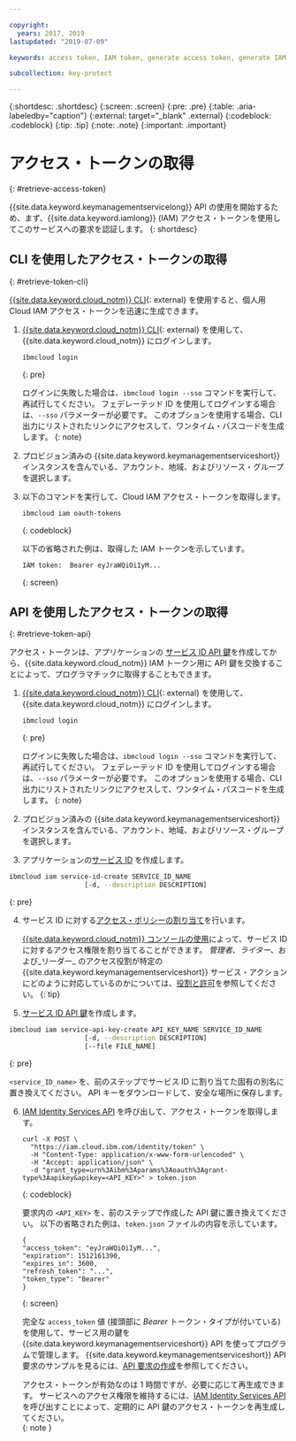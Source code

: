 ```yaml
---

copyright:
  years: 2017, 2019
lastupdated: "2019-07-09"

keywords: access token, IAM token, generate access token, generate IAM token, get access token, get IAM token, IAM token API, IAM token CLI

subcollection: key-protect

---
```


{:shortdesc: .shortdesc}
{:screen: .screen}
{:pre: .pre}
{:table: .aria-labeledby="caption"}
{:external: target="_blank" .external}
{:codeblock: .codeblock}
{:tip: .tip}
{:note: .note}
{:important: .important}

# アクセス・トークンの取得
{: #retrieve-access-token}

{{site.data.keyword.keymanagementservicelong}} API の使用を開始するため、まず、{{site.data.keyword.iamlong}} (IAM) アクセス・トークンを使用してこのサービスへの要求を認証します。
{: shortdesc}

## CLI を使用したアクセス・トークンの取得
{: #retrieve-token-cli}

[{{site.data.keyword.cloud_notm}} CLI](/docs/cli?topic=cloud-cli-getting-started){: external} を使用すると、個人用 Cloud IAM アクセス・トークンを迅速に生成できます。

1. [{{site.data.keyword.cloud_notm}} CLI](/docs/cli?topic=cloud-cli-getting-started){: external} を使用して、{{site.data.keyword.cloud_notm}} にログインします。

    ```sh
    ibmcloud login 
    ```
    {: pre}

    ログインに失敗した場合は、`ibmcloud login --sso` コマンドを実行して、再試行してください。 フェデレーテッド ID を使用してログインする場合は、`--sso` パラメーターが必要です。 このオプションを使用する場合、CLI 出力にリストされたリンクにアクセスして、ワンタイム・パスコードを生成します。
    {: note}

2. プロビジョン済みの {{site.data.keyword.keymanagementserviceshort}} インスタンスを含んでいる、アカウント、地域、およびリソース・グループを選択します。

3. 以下のコマンドを実行して、Cloud IAM アクセス・トークンを取得します。

    ```sh
    ibmcloud iam oauth-tokens
    ```
    {: codeblock}

    以下の省略された例は、取得した IAM トークンを示しています。

    ```sh
    IAM token:  Bearer eyJraWQiOiIyM...
    ```
    {: screen}

## API を使用したアクセス・トークンの取得
{: #retrieve-token-api}

アクセス・トークンは、アプリケーションの [サービス ID API 鍵](/docs/iam?topic=iam-serviceidapikeys)を作成してから、{{site.data.keyword.cloud_notm}} IAM トークン用に API 鍵を交換することによって、プログラマチックに取得することもできます。

1. [{{site.data.keyword.cloud_notm}} CLI](/docs/cli?topic=cloud-cli-getting-started){: external} を使用して、{{site.data.keyword.cloud_notm}} にログインします。

    ```sh
    ibmcloud login 
    ```
    {: pre}

    ログインに失敗した場合は、`ibmcloud login --sso` コマンドを実行して、再試行してください。 フェデレーテッド ID を使用してログインする場合は、`--sso` パラメーターが必要です。 このオプションを使用する場合、CLI 出力にリストされたリンクにアクセスして、ワンタイム・パスコードを生成します。
    {: note}

2. プロビジョン済みの {{site.data.keyword.keymanagementserviceshort}} インスタンスを含んでいる、アカウント、地域、およびリソース・グループを選択します。

3. アプリケーションの[サービス ID](/docs/iam?topic=iam-serviceids#creating-a-service-id) を作成します。

  ```sh
  ibmcloud iam service-id-create SERVICE_ID_NAME
                     [-d, --description DESCRIPTION]
  ```
  {: pre}

4. サービス ID に対する[アクセス・ポリシーの割り当て](/docs/iam?topic=iam-serviceidpolicy)を行います。

    [{{site.data.keyword.cloud_notm}} コンソールの使用](/docs/iam?topic=iam-serviceidpolicy#access_new)によって、サービス ID に対するアクセス権限を割り当てることができます。 _管理者_、_ライター_、および_リーダー_ のアクセス役割が特定の {{site.data.keyword.keymanagementserviceshort}} サービス・アクションにどのように対応しているのかについては、[役割と許可](/docs/services/key-protect?topic=key-protect-manage-access#roles)を参照してください。
    {: tip}

5. [サービス ID API 鍵](/docs/iam?topic=iam-serviceidapikeys)を作成します。

  ```sh
  ibmcloud iam service-api-key-create API_KEY_NAME SERVICE_ID_NAME
                     [-d, --description DESCRIPTION]
                     [--file FILE_NAME]
  ```
  {: pre}

  `<service_ID_name>` を、前のステップでサービス ID に割り当てた固有の別名に置き換えてください。 API キーをダウンロードして、安全な場所に保存します。 

6. [IAM Identity Services API](https://{DomainName}/apidocs/iam-identity-token-api) を呼び出して、アクセス・トークンを取得します。

    ```cURL
    curl -X POST \
      "https://iam.cloud.ibm.com/identity/token" \
      -H "Content-Type: application/x-www-form-urlencoded" \
      -H "Accept: application/json" \
      -d "grant_type=urn%3Aibm%3Aparams%3Aoauth%3Agrant-type%3Aapikey&apikey=<API_KEY>" > token.json
    ```
    {: codeblock}

    要求内の `<API_KEY>` を、前のステップで作成した API 鍵に置き換えてください。 以下の省略された例は、`token.json` ファイルの内容を示しています。

    ```
    {
    "access_token": "eyJraWQiOiIyM...",
    "expiration": 1512161390,
    "expires_in": 3600,
    "refresh_token": "...",
    "token_type": "Bearer"
    }
    ```
    {: screen}

    完全な `access_token` 値 (接頭部に _Bearer_ トークン・タイプが付いている) を使用して、サービス用の鍵を {{site.data.keyword.keymanagementserviceshort}} API を使ってプログラムで管理します。 {{site.data.keyword.keymanagementserviceshort}} API 要求のサンプルを見るには、[API 要求の作成](/docs/services/key-protect?topic=key-protect-set-up-api#form-api-request)を参照してください。

    アクセス・トークンが有効なのは 1 時間ですが、必要に応じて再生成できます。 サービスへのアクセス権限を維持するには、[IAM Identity Services API](https://{DomainName}/apidocs/iam-identity-token-api) を呼び出すことによって、定期的に API 鍵のアクセス・トークンを再生成してください。   
    {: note }

    <!--You can also pipe the output to `jq`, and then grab only the `access_token` value `| jq .access_token-->

    <!--You use IBM® Cloud Identity and Access Management (IAM) tokens to make authenticated requests to IBM Watson™ services without embedding service credentials in every call. IAM authentication uses access tokens for authentication, which you acquire by sending a request with an API key.-->
